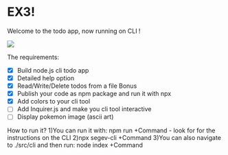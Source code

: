# EX3!

Welcome to the todo app, now running on CLI !

![](https://i.ytimg.com/vi/6_zFLsW7z2E/maxresdefault.jpg)

The requirements:

- [x] Build node.js cli todo app
- [x] Detailed help option
- [x] Read/Write/Delete todos from a file
      Bonus
- [x] Publish your code as npm package and run it with npx
- [x] Add colors to your cli tool
- [ ] Add Inquirer.js and make you cli tool interactive
- [ ] Display pokemon image (ascii art)

How to run it?
1)You can run it with: npm run +Command - look for for the instructions on the CLI
2)npx segev-cli +Command
3)You can also navigate to ./src/cli and then run: node index +Command
